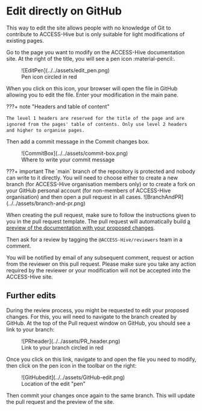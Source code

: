 # Edit directly on GitHub

This way to edit the site allows people with no knowledge of Git to contribute to ACCESS-Hive but is only suitable for light modifications of existing pages.

Go to the page you want to modify on the ACCESS-Hive documentation site. At the right of the title, you will see a pen icon :material-pencil:. 
<figure markdown>
  ![EditPen](../../assets/edit_pen.png)
  <figcaption>Pen icon circled in red</figcaption>
</figure>


When you click on this icon, your browser will open the file in GitHub allowing you to edit the file. Enter your modification in the main pane. 

???+ note "Headers and table of content"
    
    The level 1 headers are reserved for the title of the page and are ignored from the pages' table of contents. Only use level 2 headers and higher to organise pages.

Then add a commit message in the Commit changes box.
<figure markdown>
  ![CommitBox](../../assets/commit-box.png)
  <figcaption>Where to write your commit message</figcaption>
</figure>
???+ important
    The `main` branch of the repository is protected and nobody can write to it directly. You will need to choose either to create a new branch (for ACCESS-Hive organisation members only) or to create a fork on your GitHub personal account (for non-members of ACCESS-Hive organisation) and then open a pull request in all cases.
    ![BranchAndPR](../../assets/branch-and-pr.png)

When creating the pull request, make sure to follow the instructions given to you in the pull request template. The pull request will automatically build [a preview of the documentation with your proposed changes][preview].

Then ask for a review by tagging the `@ACCESS-Hive/reviewers` team in a comment. 

You will be notified by email of any subsequent comment, request or action from the reviewer on this pull request. Please make sure you take any action required by the reviewer or your modification will not be accepted into the ACCESS-Hive site. 

## Further edits

During the review process, you might be requested to edit your proposed changes. For this, you will need to navigate to the branch created by GitHub. At the top of the Pull request window on GitHub, you should see a link to your branch:
<figure markdown>
  ![PRheader](../../assets/PR_header.png)
  <figcaption>Link to your branch circled in red</figcaption>
</figure>

Once you click on this link, navigate to and open the file you need to modify, then click on the pen icon in the toolbar on the right:
<figure markdown>
  ![GitHubedit](../../assets/GitHub-edit.png)
  <figcaption>Location of the edit "pen"</figcaption>
</figure>
Then commit your changes once again to the same branch. This will update the pull request and the preview of the site.

[preview]: ../local_edit/#preview-from-a-pull-request
